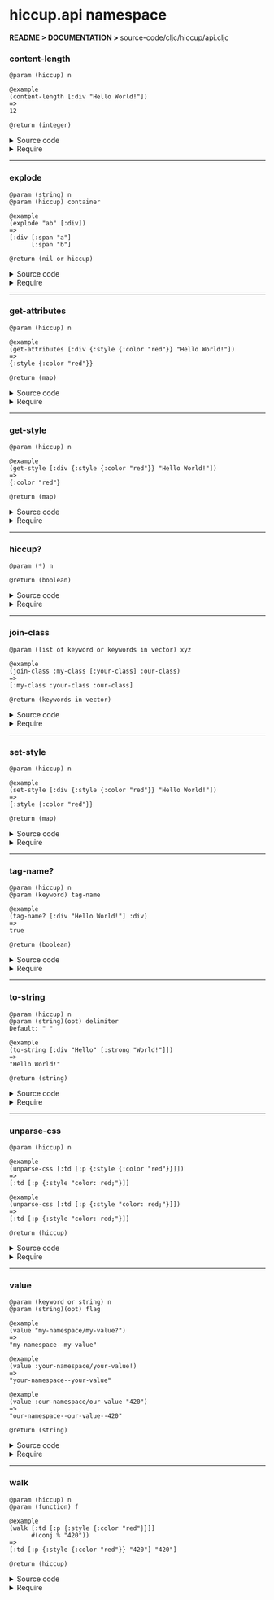 
# <strong>hiccup.api</strong> namespace

<strong>[README](../../../README.md) > [DOCUMENTATION](../../COVER.md) > </strong>source-code/cljc/hiccup/api.cljc

### content-length

```
@param (hiccup) n
```

```
@example
(content-length [:div "Hello World!"])
=>
12
```

```
@return (integer)
```

<details>
<summary>Source code</summary>

```
(defn content-length
  [n]
  (-> n convert/to-string count))
```

</details>

<details>
<summary>Require</summary>

```
(ns my-namespace (:require [hiccup.api :refer [content-length]]))

(hiccup.api/content-length ...)
(content-length            ...)
```

</details>

---

### explode

```
@param (string) n
@param (hiccup) container
```

```
@example
(explode "ab" [:div])
=>
[:div [:span "a"]
      [:span "b"]
```

```
@return (nil or hiccup)
```

<details>
<summary>Source code</summary>

```
(defn explode
  [n container]
  (if (and (string? n)
           (type/hiccup? container))
      (letfn [(f [%1 %2] (conj %1 ^{:key (random/generate-uuid)} [:span %2]))]
             (reduce f container n))))
```

</details>

<details>
<summary>Require</summary>

```
(ns my-namespace (:require [hiccup.api :refer [explode]]))

(hiccup.api/explode ...)
(explode            ...)
```

</details>

---

### get-attributes

```
@param (hiccup) n
```

```
@example
(get-attributes [:div {:style {:color "red"}} "Hello World!"])
=>
{:style {:color "red"}}
```

```
@return (map)
```

<details>
<summary>Source code</summary>

```
(defn get-attributes
  [n]
  (if (vector? n)
      (if-let [attributes (vector/nth-item n 1)]
              (if (map?   attributes)
                  (return attributes)))))
```

</details>

<details>
<summary>Require</summary>

```
(ns my-namespace (:require [hiccup.api :refer [get-attributes]]))

(hiccup.api/get-attributes ...)
(get-attributes            ...)
```

</details>

---

### get-style

```
@param (hiccup) n
```

```
@example
(get-style [:div {:style {:color "red"}} "Hello World!"])
=>
{:color "red"}
```

```
@return (map)
```

<details>
<summary>Source code</summary>

```
(defn get-style
  [n]
  (if-let [attributes (get-attributes n)]
          (:style attributes)))
```

</details>

<details>
<summary>Require</summary>

```
(ns my-namespace (:require [hiccup.api :refer [get-style]]))

(hiccup.api/get-style ...)
(get-style            ...)
```

</details>

---

### hiccup?

```
@param (*) n
```

```
@return (boolean)
```

<details>
<summary>Source code</summary>

```
(defn hiccup?
  [n]
  (and (-> n vector?)
       (-> n first keyword?)))
```

</details>

<details>
<summary>Require</summary>

```
(ns my-namespace (:require [hiccup.api :refer [hiccup?]]))

(hiccup.api/hiccup? ...)
(hiccup?            ...)
```

</details>

---

### join-class

```
@param (list of keyword or keywords in vector) xyz
```

```
@example
(join-class :my-class [:your-class] :our-class)
=>
[:my-class :your-class :our-class]
```

```
@return (keywords in vector)
```

<details>
<summary>Source code</summary>

```
(defn join-class
  [& xyz]
  (letfn [(join-class-f [o x] (cond (vector?  x) (concat o x)
                                    (keyword? x) (conj   o x)
                                    :return   o))]
         (reduce join-class-f [] xyz)))
```

</details>

<details>
<summary>Require</summary>

```
(ns my-namespace (:require [hiccup.api :refer [join-class]]))

(hiccup.api/join-class ...)
(join-class            ...)
```

</details>

---

### set-style

```
@param (hiccup) n
```

```
@example
(set-style [:div {:style {:color "red"}} "Hello World!"])
=>
{:style {:color "red"}}
```

```
@return (map)
```

<details>
<summary>Source code</summary>

```
(defn set-style
  [n style]
  (if (vector? n)
      (if-let [attributes (get-attributes n)]
              (assoc-in n [1 :style] style)
              (vector/inject-item n 1 {:style style}))))
```

</details>

<details>
<summary>Require</summary>

```
(ns my-namespace (:require [hiccup.api :refer [set-style]]))

(hiccup.api/set-style ...)
(set-style            ...)
```

</details>

---

### tag-name?

```
@param (hiccup) n
@param (keyword) tag-name
```

```
@example
(tag-name? [:div "Hello World!"] :div)
=>
true
```

```
@return (boolean)
```

<details>
<summary>Source code</summary>

```
(defn tag-name?
  [n tag-name]
  (= (first n) tag-name))
```

</details>

<details>
<summary>Require</summary>

```
(ns my-namespace (:require [hiccup.api :refer [tag-name?]]))

(hiccup.api/tag-name? ...)
(tag-name?            ...)
```

</details>

---

### to-string

```
@param (hiccup) n
@param (string)(opt) delimiter
Default: " "
```

```
@example
(to-string [:div "Hello" [:strong "World!"]])
=>
"Hello World!"
```

```
@return (string)
```

<details>
<summary>Source code</summary>

```
(defn to-string
  ([n]
   (to-string n " "))

  ([n delimiter]
   (letfn [(to-string-f [o x]
                        (cond (string? x) (str o delimiter  x)
                              (vector? x) (str o (to-string x))
                              :return  o))]
          (reduce to-string-f "" n))))
```

</details>

<details>
<summary>Require</summary>

```
(ns my-namespace (:require [hiccup.api :refer [to-string]]))

(hiccup.api/to-string ...)
(to-string            ...)
```

</details>

---

### unparse-css

```
@param (hiccup) n
```

```
@example
(unparse-css [:td [:p {:style {:color "red"}}]])
=>
[:td [:p {:style "color: red;"}]]
```

```
@example
(unparse-css [:td [:p {:style "color: red;"}]])
=>
[:td [:p {:style "color: red;"}]]
```

```
@return (hiccup)
```

<details>
<summary>Source code</summary>

```
(defn unparse-css
  [n]
  (letfn [(f [n] (let [style (attributes/get-style n)]
                      (if (map? style)
                          (attributes/set-style n (css/unparse style))
                          (return               n))))]
         (walk/walk n f)))
```

</details>

<details>
<summary>Require</summary>

```
(ns my-namespace (:require [hiccup.api :refer [unparse-css]]))

(hiccup.api/unparse-css ...)
(unparse-css            ...)
```

</details>

---

### value

```
@param (keyword or string) n
@param (string)(opt) flag
```

```
@example
(value "my-namespace/my-value?")
=>
"my-namespace--my-value"
```

```
@example
(value :your-namespace/your-value!)
=>
"your-namespace--your-value"
```

```
@example
(value :our-namespace/our-value "420")
=>
"our-namespace--our-value--420"
```

```
@return (string)
```

<details>
<summary>Source code</summary>

```
(defn value
  [n & [flag]]
  (let [x (cond (keyword? n) (keyword/to-string n)
                (string?  n) (return            n))]
       (letfn [(f [result tag] (case tag "." (str result "--")
                                         "/" (str result "--")
                                         "?" result
                                         "!" result
                                         ">" result
                                             (str result tag)))]
              (str (reduce f nil x)
                   (if flag (str "--" flag))))))
```

</details>

<details>
<summary>Require</summary>

```
(ns my-namespace (:require [hiccup.api :refer [value]]))

(hiccup.api/value ...)
(value            ...)
```

</details>

---

### walk

```
@param (hiccup) n
@param (function) f
```

```
@example
(walk [:td [:p {:style {:color "red"}}]]
      #(conj % "420"))
=>
[:td [:p {:style {:color "red"}} "420"] "420"]
```

```
@return (hiccup)
```

<details>
<summary>Source code</summary>

```
(defn walk
  [n f]
  (if (type/hiccup? n)
      (letfn [(walk-f [%1 %2] (conj %1 (walk %2 f)))]
             (reduce walk-f [] (f n)))
      (return n)))
```

</details>

<details>
<summary>Require</summary>

```
(ns my-namespace (:require [hiccup.api :refer [walk]]))

(hiccup.api/walk ...)
(walk            ...)
```

</details>
